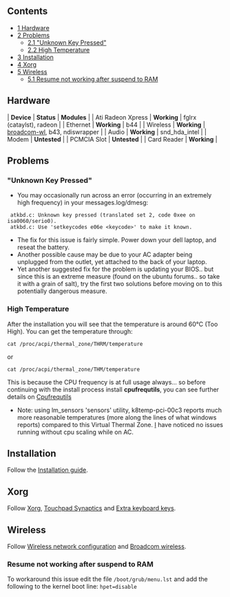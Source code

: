 ## Contents

*   [1 Hardware](#Hardware)
*   [2 Problems](#Problems)
    *   [2.1 "Unknown Key Pressed"](#.22Unknown_Key_Pressed.22)
    *   [2.2 High Temperature](#High_Temperature)
*   [3 Installation](#Installation)
*   [4 Xorg](#Xorg)
*   [5 Wireless](#Wireless)
    *   [5.1 Resume not working after suspend to RAM](#Resume_not_working_after_suspend_to_RAM)

## Hardware

| **Device** | **Status** | **Modules** |
| Ati Radeon Xpress | **Working** | fglrx (cataylst), radeon |
| Ethernet | **Working** | b44 |
| Wireless | **Working** | [broadcom-wl](https://www.archlinux.org/packages/?name=broadcom-wl), b43, ndiswrapper |
| Audio | **Working** | snd_hda_intel |
| Modem | **Untested** |
| PCMCIA Slot | **Untested** |
| Card Reader | **Working** |

## Problems

### "Unknown Key Pressed"

*   You may occasionally run across an error (occurring in an extremely high frequency) in your messages.log/dmesg:

```
 atkbd.c: Unknown key pressed (translated set 2, code 0xee on isa0060/serio0).
 atkbd.c: Use 'setkeycodes e06e <keycode>' to make it known.

```

*   The fix for this issue is fairly simple. Power down your dell laptop, and reseat the battery.
*   Another possible cause may be due to your AC adapter being unplugged from the outlet, yet attached to the back of your laptop.
*   Yet another suggested fix for the problem is updating your BIOS.. but since this is an extreme measure (found on the ubuntu forums.. so take it with a grain of salt), try the first two solutions before moving on to this potentially dangerous measure.

### High Temperature

After the installation you will see that the temperature is around 60°C (Too High). You can get the temperature through:

```
cat /proc/acpi/thermal_zone/THRM/temperature

```

or

```
cat /proc/acpi/thermal_zone/THM/temperature

```

This is because the CPU frequency is at full usage always... so before continuing with the install process install **cpufrequtils**, you can see further details on [Cpufrequtils](/index.php/Cpufrequtils "Cpufrequtils")

*   Note: using lm_sensors 'sensors' utility, k8temp-pci-00c3 reports much more reasonable temperatures (more along the lines of what windows reports) compared to this Virtual Thermal Zone. [I](/index.php?title=User:Igneous&action=edit&redlink=1 "User:Igneous (page does not exist)") have noticed no issues running without cpu scaling while on AC.

## Installation

Follow the [Installation guide](/index.php/Installation_guide "Installation guide").

## Xorg

Follow [Xorg](/index.php/Xorg "Xorg"), [Touchpad Synaptics](/index.php/Touchpad_Synaptics "Touchpad Synaptics") and [Extra keyboard keys](/index.php/Extra_keyboard_keys "Extra keyboard keys").

## Wireless

Follow [Wireless network configuration](/index.php/Wireless_network_configuration "Wireless network configuration") and [Broadcom wireless](/index.php/Broadcom_wireless "Broadcom wireless").

### Resume not working after suspend to RAM

To workaround this issue edit the file `/boot/grub/menu.lst` and add the following to the kernel boot line: `hpet=disable`
